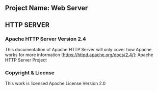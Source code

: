 ## Project Name: Web Server




## HTTP SERVER
### Apache HTTP Server Version 2.4
This documentation of Apache HTTP Server will only cover how Apache works
for more information [https://httpd.apache.org/docs/2.4/]: Apache HTTP Server Project
### Copyright & License
 This work is licensed Apache License Version 2.0 
